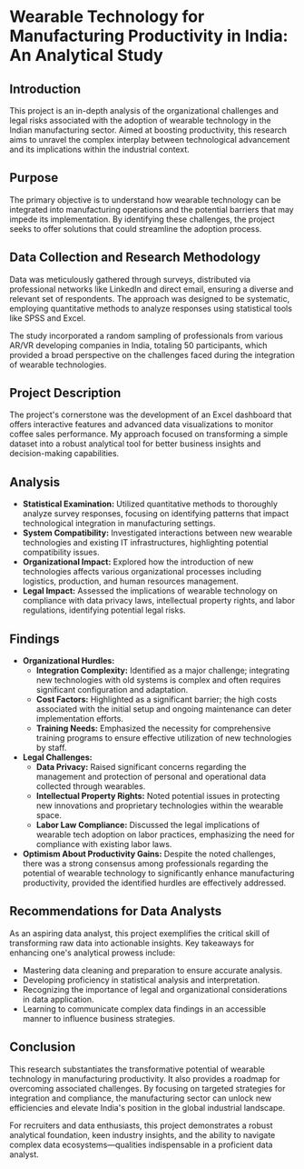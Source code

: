 # Wearable Technology for Manufacturing Productivity in India: An Analytical Study 

## Introduction

This project is an in-depth analysis of the organizational challenges and legal risks associated with the adoption of wearable technology in the Indian manufacturing sector. Aimed at boosting productivity, this research aims to unravel the complex interplay between technological advancement and its implications within the industrial context.

## Purpose

The primary objective is to understand how wearable technology can be integrated into manufacturing operations and the potential barriers that may impede its implementation. By identifying these challenges, the project seeks to offer solutions that could streamline the adoption process.

## Data Collection and Research Methodology

Data was meticulously gathered through surveys, distributed via professional networks like LinkedIn and direct email, ensuring a diverse and relevant set of respondents. The approach was designed to be systematic, employing quantitative methods to analyze responses using statistical tools like SPSS and Excel.

The study incorporated a random sampling of professionals from various AR/VR developing companies in India, totaling 50 participants, which provided a broad perspective on the challenges faced during the integration of wearable technologies.

## Project Description

The project's cornerstone was the development of an Excel dashboard that offers interactive features and advanced data visualizations to monitor coffee sales performance. My approach focused on transforming a simple dataset into a robust analytical tool for better business insights and decision-making capabilities.

## Analysis
<ul>
        <li><strong>Statistical Examination:</strong> Utilized quantitative methods to thoroughly analyze survey responses, focusing on identifying patterns that impact technological integration in manufacturing settings.</li>
        <li><strong>System Compatibility:</strong> Investigated interactions between new wearable technologies and existing IT infrastructures, highlighting potential compatibility issues.</li>
        <li><strong>Organizational Impact:</strong> Explored how the introduction of new technologies affects various organizational processes including logistics, production, and human resources management.</li>
        <li><strong>Legal Impact:</strong> Assessed the implications of wearable technology on compliance with data privacy laws, intellectual property rights, and labor regulations, identifying potential legal risks.</li>
    </ul>

## Findings
 <ul>
        <li><strong>Organizational Hurdles:</strong>
            <ul>
                <li><strong>Integration Complexity:</strong> Identified as a major challenge; integrating new technologies with old systems is complex and often requires significant configuration and adaptation.</li>
                <li><strong>Cost Factors:</strong> Highlighted as a significant barrier; the high costs associated with the initial setup and ongoing maintenance can deter implementation efforts.</li>
                <li><strong>Training Needs:</strong> Emphasized the necessity for comprehensive training programs to ensure effective utilization of new technologies by staff.</li>
            </ul>
        </li>
        <li><strong>Legal Challenges:</strong>
            <ul>
                <li><strong>Data Privacy:</strong> Raised significant concerns regarding the management and protection of personal and operational data collected through wearables.</li>
                <li><strong>Intellectual Property Rights:</strong> Noted potential issues in protecting new innovations and proprietary technologies within the wearable space.</li>
                <li><strong>Labor Law Compliance:</strong> Discussed the legal implications of wearable tech adoption on labor practices, emphasizing the need for compliance with existing labor laws.</li>
            </ul>
        </li>
        <li><strong>Optimism About Productivity Gains:</strong> Despite the noted challenges, there was a strong consensus among professionals regarding the potential of wearable technology to significantly enhance manufacturing productivity, provided the identified hurdles are effectively addressed.</li>
    </ul>

## Recommendations for Data Analysts
As an aspiring data analyst, this project exemplifies the critical skill of transforming raw data into actionable insights. Key takeaways for enhancing one's analytical prowess include:
<ul>
  <li>Mastering data cleaning and preparation to ensure accurate analysis.</li>
  <li>Developing proficiency in statistical analysis and interpretation.</li>
  <li>Recognizing the importance of legal and organizational considerations in data application.</li>
  <li>Learning to communicate complex data findings in an accessible manner to influence business strategies.</li>
</ul>

## Conclusion
This research substantiates the transformative potential of wearable technology in manufacturing productivity. It also provides a roadmap for overcoming associated challenges. By focusing on targeted strategies for integration and compliance, the manufacturing sector can unlock new efficiencies and elevate India's position in the global industrial landscape.

For recruiters and data enthusiasts, this project demonstrates a robust analytical foundation, keen industry insights, and the ability to navigate complex data ecosystems—qualities indispensable in a proficient data analyst.
